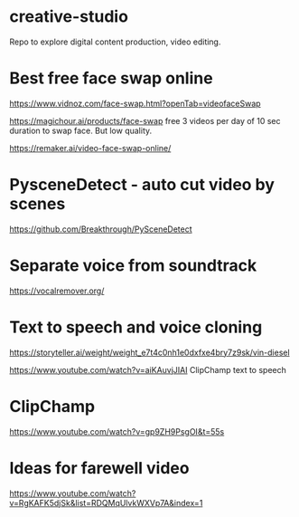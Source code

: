 # creative-studio
Repo to explore digital content production, video editing.



# Best free face swap online

https://www.vidnoz.com/face-swap.html?openTab=videofaceSwap


https://magichour.ai/products/face-swap
free 3 videos per day of 10 sec duration to swap face.  But low quality.

https://remaker.ai/video-face-swap-online/


# PysceneDetect - auto cut video by scenes
https://github.com/Breakthrough/PySceneDetect

# Separate voice from soundtrack
https://vocalremover.org/


# Text to speech and voice cloning
https://storyteller.ai/weight/weight_e7t4c0nh1e0dxfxe4bry7z9sk/vin-diesel

https://www.youtube.com/watch?v=aiKAuvjJIAI
ClipChamp text to speech

# ClipChamp
https://www.youtube.com/watch?v=gp9ZH9PsgOI&t=55s

# Ideas for farewell video
https://www.youtube.com/watch?v=RgKAFK5djSk&list=RDQMqUlvkWXVp7A&index=1

